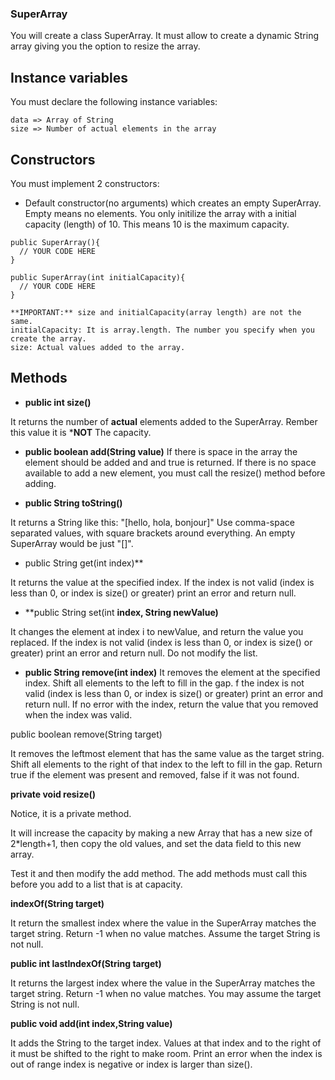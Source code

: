 ### SuperArray

You will create a class SuperArray. It must allow to create a dynamic String array giving you the option to resize the array.

## Instance variables

You must declare the following instance variables:

```
data => Array of String
size => Number of actual elements in the array
```

## Constructors

You must implement 2 constructors:

- Default constructor(no arguments) which creates an empty SuperArray. Empty means no elements. You only initilize the array with a initial capacity (length) of 10. This means 10 is the maximum capacity.

```
public SuperArray(){  
  // YOUR CODE HERE
}
```

```
public SuperArray(int initialCapacity){  
  // YOUR CODE HERE
}
```

```
**IMPORTANT:** size and initialCapacity(array length) are not the same.
initialCapacity: It is array.length. The number you specify when you create the array.
size: Actual values added to the array.
```

## Methods

- **public int size()**

It returns the number of **actual** elements added to the SuperArray. Rember this value it is ***NOT** The capacity. 

- **public boolean add(String value)**
If there is space in the array the element should be added and and true is returned.
If there is no space available to add a new element, you must call the resize() method before adding. 

- **public String toString()**
  
It returns a String like this: "[hello, hola, bonjour]"
Use comma-space separated values, with square brackets around everything. An empty SuperArray would be just "[]".

- public String get(int index)**
  
It returns the value at the specified index. If the index is not valid (index is less than 0, or index is size() or greater) print an error and return null. 

- **public String set(int **index, String newValue)**
  
It changes the element at index i to newValue, and return the value you replaced. If the index is not valid (index is less than 0, or index is size() or greater) print an error and return null. Do not modify the list. 

- **public String remove(int index)**
It removes the element at the specified index. Shift all elements to the left to fill in the gap. f the index is not valid (index is less than 0, or index is size() or greater) print an error and return null. If no error with the index, return the value that you removed when the index was valid. 
 
public boolean remove(String target)

It removes the leftmost element that has the same value as the target string. Shift all elements to the right of that index to the left to fill in the gap. Return true if the element was present and removed, false if it was not found. 


**private void resize()**

Notice, it is a private method.

It will increase the capacity by making a new Array that has a new size of 2*length+1, then copy the old values, and set the data field to this new array.


Test it and then modify the add method. The add methods must call this before you add to a list that is at capacity.

**indexOf(String target)**

It return the smallest index where the value in the SuperArray matches the target string. Return -1 when no value matches. Assume the target String is not null. 

**public int lastIndexOf(String target)**

It returns the largest index where the value in the SuperArray matches the target string. Return -1 when no value matches. You may assume the target String is not null.

**public void add(int index,String value)**

It adds the String to the target index. Values at that index and to the right of it must be shifted to the right to make room. Print an error when the index is out of range index is negative or index is larger than size().

